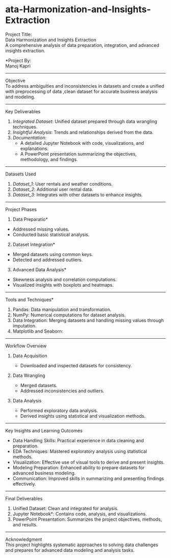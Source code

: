 # ata-Harmonization-and-Insights-Extraction
Project Title:  
Data Harmonization and Insights Extraction  
A comprehensive analysis of data preparation, integration, and advanced insights extraction.

*Project By:  
Manoj Kapri

---

 Objective  
To address ambiguities and inconsistencies in datasets and create a unified with preprocessing of data ,clean dataset for accurate business analysis and modeling.

---

  Key Deliverables  
1. *Integrated Dataset*: Unified dataset prepared through data wrangling techniques.  
2. *Insightful Analysis*: Trends and relationships derived from the data.  
3. *Documentation*:  
   - A detailed Jupyter Notebook with code, visualizations, and explanations.  
   - A PowerPoint presentation summarizing the objectives, methodology, and findings.

---

 Datasets Used  
1. *Dataset_1*: User rentals and weather conditions.  
2. *Dataset_2*: Additional user rental data.  
3. *Dataset_3*: Integrates with other datasets to enhance insights.




---

Project Phases  

1. Data Preparatio*  
- Addressed missing values.  
- Conducted basic statistical analysis.

2. Dataset Integration*  
- Merged datasets using common keys.  
- Detected and addressed outliers.

3. Advanced Data Analysis*  
- Skewness analysis and correlation computations.  
- Visualized insights with boxplots and heatmaps.

---

Tools and Techniques*  
1. Pandas: Data manipulation and transformation.  
2. NumPy: Numerical computations for dataset analysis.  
3. Data Integration: Merging datasets and handling missing values through imputation.
4. Matplotlib and Seaborn:
---

Workflow Overview  

1. Data Acquisition  
   - Downloaded and inspected datasets for consistency.  

2. Data Wrangling  
   - Merged datasets.  
   - Addressed inconsistencies and outliers.  

3. Data Analysis  
   - Performed exploratory data analysis.  
   - Derived insights using statistical and visualization methods.

---

Key Insights and Learning Outcomes  
- Data Handling Skills: Practical experience in data cleaning and preparation.  
- EDA Techniques: Mastered exploratory analysis using statistical methods.  
- Visualization: Effective use of visual tools to derive and present insights.  
- Modeling Preparation: Enhanced ability to prepare datasets for advanced business modeling.  
- Communication: Improved skills in summarizing and presenting findings effectively.

---

Final Deliverables  
1. Unified Dataset: Clean and integrated for analysis.  
2. Jupyter Notebook*: Contains code, analysis, and visualizations.  
3. PowerPoint Presentation: Summarizes the project objectives, methods, and results.

---

Acknowledgment  
This project highlights systematic approaches to solving data challenges and prepares for advanced data modeling and analysis tasks.

